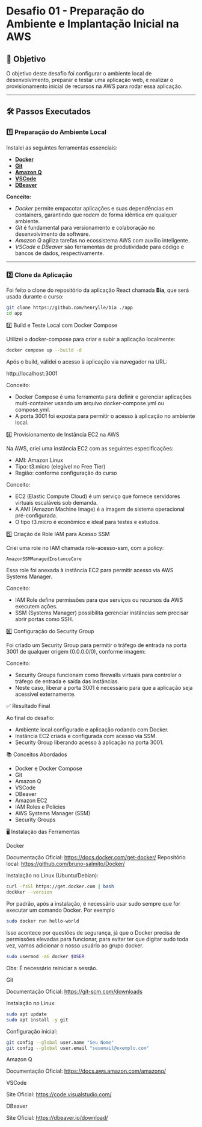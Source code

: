 # Desafio 01 - Preparação do Ambiente e Implantação Inicial na AWS

## 🎯 Objetivo
O objetivo deste desafio foi configurar o ambiente local de desenvolvimento, preparar e testar uma aplicação web, e realizar o provisionamento inicial de recursos na AWS para rodar essa aplicação.

---

## 🛠️ Passos Executados

### 1️⃣ Preparação do Ambiente Local
Instalei as seguintes ferramentas essenciais:

- [**Docker**](#docker)  
- [**Git**](#git)  
- [**Amazon Q**](#amazon-q)  
- [**VSCode**](#vscode)  
- [**DBeaver**](#dbeaver)  

**Conceito:**  
- *Docker* permite empacotar aplicações e suas dependências em containers, garantindo que rodem de forma idêntica em qualquer ambiente.  
- *Git* é fundamental para versionamento e colaboração no desenvolvimento de software.  
- *Amazon Q* agiliza tarefas no ecossistema AWS com auxílio inteligente.  
- *VSCode* e *DBeaver* são ferramentas de produtividade para código e bancos de dados, respectivamente.

---

### 2️⃣ Clone da Aplicação
Foi feito o clone do repositório da aplicação React chamada **Bia**, que será usada durante o curso:

```bash
git clone https://github.com/henrylle/bia ./app
cd app
```

3️⃣ Build e Teste Local com Docker Compose

Utilizei o docker-compose para criar e subir a aplicação localmente:

```bash
docker compose up --build -d

```

Após o build, validei o acesso à aplicação via navegador na URL:

http://localhost:3001


Conceito:

- Docker Compose é uma ferramenta para definir e gerenciar aplicações multi-container usando um arquivo docker-compose.yml ou compose.yml.
- A porta 3001 foi exposta para permitir o acesso à aplicação no ambiente local.

4️⃣ Provisionamento de Instância EC2 na AWS

Na AWS, criei uma instância EC2 com as seguintes especificações:

- AMI: Amazon Linux
- Tipo: t3.micro (elegível no Free Tier)
- Região: conforme configuração do curso

Conceito:

- EC2 (Elastic Compute Cloud) é um serviço que fornece servidores virtuais escaláveis sob demanda.
- A AMI (Amazon Machine Image) é a imagem de sistema operacional pré-configurada.
- O tipo t3.micro é econômico e ideal para testes e estudos.

5️⃣ Criação de Role IAM para Acesso SSM

Criei uma role no IAM chamada role-acesso-ssm, com a policy:

```bash
AmazonSSMManagedInstanceCore
```

Essa role foi anexada à instância EC2 para permitir acesso via AWS Systems Manager.

Conceito:

- IAM Role define permissões para que serviços ou recursos da AWS executem ações.
- SSM (Systems Manager) possibilita gerenciar instâncias sem precisar abrir portas como SSH.

6️⃣ Configuração do Security Group

Foi criado um Security Group para permitir o tráfego de entrada na porta 3001 de qualquer origem (0.0.0.0/0), conforme imagem:

Conceito:

- Security Groups funcionam como firewalls virtuais para controlar o tráfego de entrada e saída das instâncias.
- Neste caso, liberar a porta 3001 é necessário para que a aplicação seja acessível externamente.

✅ Resultado Final

Ao final do desafio:

- Ambiente local configurado e aplicação rodando com Docker.
- Instância EC2 criada e configurada com acesso via SSM.
- Security Group liberando acesso à aplicação na porta 3001.

📚 Conceitos Abordados

- Docker e Docker Compose
- Git
- Amazon Q
- VSCode
- DBeaver
- Amazon EC2
- IAM Roles e Policies
- AWS Systems Manager (SSM)
- Security Groups

🖥️ Instalação das Ferramentas

Docker

Documentação Oficial: https://docs.docker.com/get-docker/
Repositório local: https://github.com/bruno-salmito/Docker/

Instalação no Linux (Ubuntu/Debian):

```bash
curl -fsSl https://get.docker.com | bash
dockker --version
```

Por padrão, após a instalação, é necessário usar sudo sempre que for executar um comando Docker. Por exemplo
```bash
sudo docker run hello-world
```
Isso acontece por questões de segurança, já que o Docker precisa de permissões elevadas para funcionar, para evitar ter que digitar sudo toda vez, vamos adicionar o nosso usuário ao grupo docker.
```bash
sudo usermod -aG docker $USER
```
Obs: É necessário reiniciar a sessão.


Git

Documentação Oficial: https://git-scm.com/downloads

Instalação no Linux:
```bash
sudo apt update
sudo apt install -y git
```

Configuração inicial:
```bash
git config --global user.name "Seu Nome"
git config --global user.email "seuemail@exemplo.com"
```

Amazon Q

Documentação Oficial: https://docs.aws.amazon.com/amazonq/



VSCode

Site Oficial: https://code.visualstudio.com/


DBeaver

Site Oficial: https://dbeaver.io/download/

